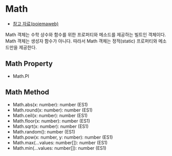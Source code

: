 # Math

-   [참고 자료(poiemaweb)](https://poiemaweb.com/js-math)

Math 객체는 수학 상수와 함수를 위한 프로퍼티와 메소드를 제공하는 빌트인 객체이다. Math 객체는 생성자 함수가 아니다. 따라서 Math 객체는 정적(static) 프로퍼티와 메소드만을 제공한다.

## Math Property

-   Math.PI

## Math Method

-   Math.abs(x: number): number (ES1)
-   Math.round(x: number): number (ES1)
-   Math.ceil(x: number): number (ES1)
-   Math.floor(x: number): number (ES1)
-   Math.sqrt(x: number): number (ES1)
-   Math.random(): number (ES1)
-   Math.pow(x: number, y: number): number (ES1)
-   Math.max(…values: number[]): number (ES1)
-   Math.min(…values: number[]): number (ES1)
